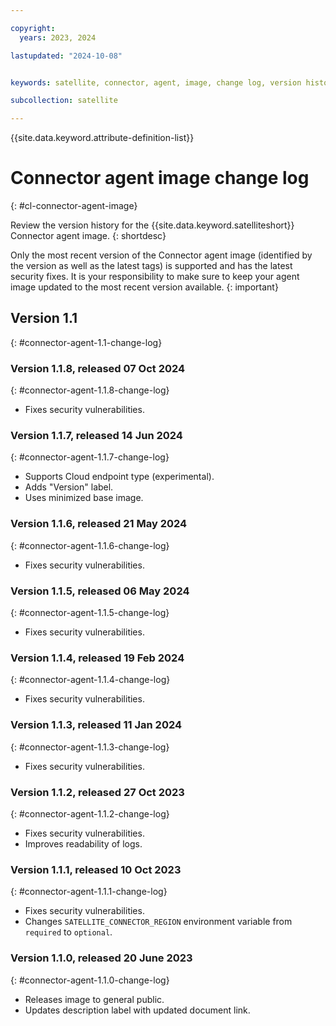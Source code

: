 ```yaml
---

copyright:
  years: 2023, 2024

lastupdated: "2024-10-08"


keywords: satellite, connector, agent, image, change log, version history

subcollection: satellite

---
```


{{site.data.keyword.attribute-definition-list}}

# Connector agent image change log
{: #cl-connector-agent-image}

Review the version history for the {{site.data.keyword.satelliteshort}} Connector agent image.
{: shortdesc}

Only the most recent version of the Connector agent image (identified by the version as well as the latest tags) is supported and has the latest security fixes. It is your responsibility to make sure to keep your agent image updated to the most recent version available. 
{: important}


## Version 1.1
{: #connector-agent-1.1-change-log}

### Version 1.1.8, released 07 Oct 2024
{: #connector-agent-1.1.8-change-log}

- Fixes security vulnerabilities.

### Version 1.1.7, released 14 Jun 2024
{: #connector-agent-1.1.7-change-log}

- Supports Cloud endpoint type (experimental).
- Adds "Version" label.
- Uses minimized base image.

### Version 1.1.6, released 21 May 2024
{: #connector-agent-1.1.6-change-log}

- Fixes security vulnerabilities.

### Version 1.1.5, released 06 May 2024
{: #connector-agent-1.1.5-change-log}

- Fixes security vulnerabilities.

### Version 1.1.4, released 19 Feb 2024
{: #connector-agent-1.1.4-change-log}

- Fixes security vulnerabilities.


### Version 1.1.3, released 11 Jan 2024
{: #connector-agent-1.1.3-change-log}

- Fixes security vulnerabilities.


### Version 1.1.2, released 27 Oct 2023
{: #connector-agent-1.1.2-change-log}

- Fixes security vulnerabilities.
- Improves readability of logs.

### Version 1.1.1, released 10 Oct 2023
{: #connector-agent-1.1.1-change-log}

- Fixes security vulnerabilities.
- Changes `SATELLITE_CONNECTOR_REGION` environment variable from `required` to `optional`.

### Version 1.1.0, released 20 June 2023
{: #connector-agent-1.1.0-change-log}

- Releases image to general public.
- Updates description label with updated document link.
